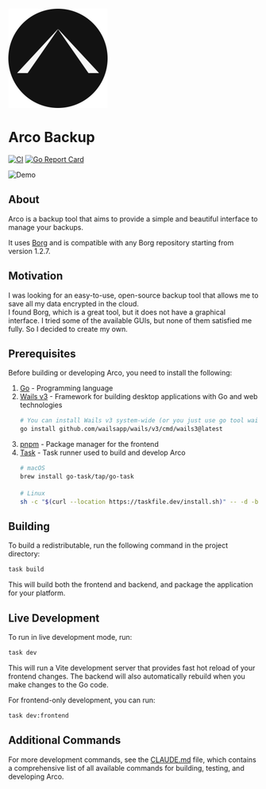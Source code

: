 

![Icon](icon-small.png)

# Arco Backup

[![CI][s0]][l0] 
[![Go Report Card][s1]][l1] 

[s0]: https://github.com/loomi-labs/arco/actions/workflows/on_push_go_changes.yml/badge.svg
[l0]: https://github.com/loomi-labs/arco/actions/workflows/on_push_go_changes.yml
[s1]: https://goreportcard.com/badge/github.com/loomi-labs/arco
[l1]: https://goreportcard.com/report/github.com/loomi-labs/arco

![Demo](docs/demo.gif)

## About

Arco is a backup tool that aims to provide a simple and beautiful interface to manage your backups. 

It uses [Borg](https://borgbackup.readthedocs.io/en/stable/index.html) and is compatible with any Borg repository starting from version 1.2.7.

## Motivation

I was looking for an easy-to-use, open-source backup tool that allows me to save all my data encrypted in the cloud.<br>
I found Borg, which is a great tool, but it does not have a graphical interface. I tried some of the available GUIs, but none of them satisfied me fully. So I decided to create my own.

## Prerequisites

Before building or developing Arco, you need to install the following:

1. [Go](https://go.dev/doc/install) - Programming language
2. [Wails v3](https://v3alpha.wails.io/) - Framework for building desktop applications with Go and web technologies
   ```bash
   # You can install Wails v3 system-wide (or you just use go tool wails
   go install github.com/wailsapp/wails/v3/cmd/wails3@latest
   ```
3. [pnpm](https://pnpm.io/installation) - Package manager for the frontend
4. [Task](https://taskfile.dev/installation/) - Task runner used to build and develop Arco
   ```bash
   # macOS
   brew install go-task/tap/go-task
   
   # Linux
   sh -c "$(curl --location https://taskfile.dev/install.sh)" -- -d -b ~/.local/bin
   ```

## Building

To build a redistributable, run the following command in the project directory:
```bash
task build
```

This will build both the frontend and backend, and package the application for your platform.

## Live Development

To run in live development mode, run:
```bash
task dev
```

This will run a Vite development server that provides fast hot reload of your frontend changes. The backend will also automatically rebuild when you make changes to the Go code.

For frontend-only development, you can run:
```bash
task dev:frontend
```

## Additional Commands

For more development commands, see the [CLAUDE.md](CLAUDE.md) file, which contains a comprehensive list of all available commands for building, testing, and developing Arco.

